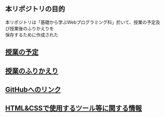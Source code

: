 ## 本リポジトリの目的

本リポジトリは「基礎から学ぶWebプログラミング科」於いて、授業の予定及び授業後のふりかえりを  
保存するために作成された

## <a href="https://github.com/toyomotoworks/list_toyomoto/blob/master/yotei.md" target="_blank">授業の予定</a>

## <a href="https://github.com/toyomotoworks/list_toyomoto/blob/master/daily.md" target="_blank">授業のふりかえり</a>

## <a href="https://github.com/toyomotoworks/list_toyomoto/blob/master/github.md" target="_blank">GitHubへのリンク</a>

## <a href="tools.md" target="_blank">HTML&CSSで使用するツール等に関する情報</a>
